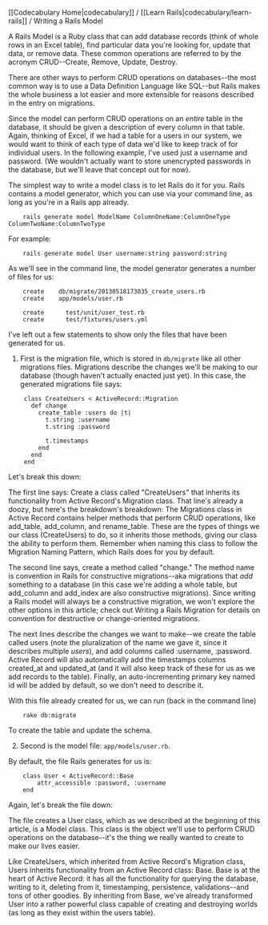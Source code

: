 [[Codecabulary Home|codecabulary]] / [[Learn Rails|codecabulary/learn-rails]] / Writing a Rails Model

<!-- ---title: Writing a Rails Model -->

A Rails Model is a Ruby class that can add database records (think of whole rows in an Excel table), find particular data you're looking for, update that data, or remove data. These common operations are referred to by the acronym CRUD--Create, Remove, Update, Destroy. 

There are other ways to perform CRUD operations on databases--the most common  way is to use a Data Definition Language like SQL--but Rails makes the whole business a lot easier and more extensible for reasons described in the entry on migrations. 

Since the model can perform CRUD operations on an _entire_ table in the database, it should be given a description of every column in that table. Again, thinking of Excel, if we had a table for a users in our system, we would want to think of each type of data we'd like to keep track of for individual users. In the following example, I've used just a username and password. (We wouldn't actually want to store unencrypted passwords in the database, but we'll leave that concept out for now). 

The simplest way to write a model class is to let Rails do it for you. Rails contains a model generator, which you can use via your command line, as long as you're in a Rails app already.

		rails generate model ModelName ColumnOneName:ColumnOneType ColumnTwoName:ColumnTwoType
		
For example: 

		rails generate model User username:string password:string
		
As we'll see in the command line, the model generator generates a number of files for us:

		create    db/migrate/20130518173035_create_users.rb
		create    app/models/user.rb

		create      test/unit/user_test.rb
		create      test/fixtures/users.yml

I've left out a few statements to show only the files that have been generated for us.

1) First is the migration file, which is stored in `db/migrate` like all other migrations files. Migrations describe the changes we'll be making to our database (though haven't actually enacted just yet). In this case, the generated migrations file says: 

		class CreateUsers < ActiveRecord::Migration
		  def change
		    create_table :users do |t|
		      t.string :username
		      t.string :password
		
		      t.timestamps
		    end
		  end
		end
		
Let's break this down:

The first line says: Create a class called "CreateUsers" that inherits its functionality from Active Record's Migration class. That line's already a doozy, but here's the breakdown's breakdown: The Migrations class in Active Record contains helper methods that perform CRUD operations, like add_table, add_column, and rename_table. These are the types of things we our class (CreateUsers) to do, so it inherits those methods, giving our class the ability to perform them. Remember when naming this class to follow the Migration Naming Pattern, which Rails does for you by default. 

The second line says, create a method called "change." The method name is convention in Rails for constructive migrations--aka migrations that _add_ something to a database (in this case we're adding a whole table, but add_column and add_index are also constructive migrations). Since writing a Rails model will always be a constructive migration, we won't explore the other options in this article; check out Writing a Rails Migration for details on convention for destructive or change-oriented migrations.

The next lines describe the changes we want to make--we create the table called users (note the pluralization of the name we gave it, since it describes multiple _users_), and add columns called :username, :password. Active Record will also automatically add the timestamps columns created_at and updated_at (and it will also keep track of these for us as we add records to the table). Finally, an auto-incrementing primary key named id will be added by default, so we don't need to describe it.

With this file already created for us, we can run (back in the command line)

		rake db:migrate
		
To create the table and update the schema. 

2) Second is the model file: `app/models/user.rb`. 

By default, the file Rails generates for us is:

		class User < ActiveRecord::Base
  			attr_accessible :password, :username
		end
		
Again, let's break the file down:

The file creates a User class, which as we described at the beginning of this article, is a Model class. This class is the object we'll use to perform CRUD operations on the database--it's the thing we really wanted to create to make our lives easier.

Like CreateUsers, which inherited from Active Record's Migration class, Users inherits functionality from an Active Record class: Base. Base is at the heart of Active Record: it has all the functionality for querying the database, writing to it, deleting from it, timestamping, persistence, validations--and tons of other goodies. By inheriting from Base, we've already transformed User into a rather powerful class capable of creating and destroying worlds (as long as they exist within the users table). 


 


		


